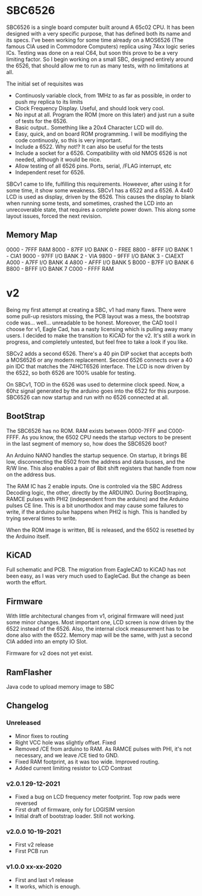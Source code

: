 # SBC6526

SBC6526 is a single board computer built around A 65c02 CPU. It has been designed with a very specific purpose, that has defined both its name and its specs. I've been working for some time already on a MOS6526 (The famous CIA used in Commodore Computers) replica using 74xx logic series ICs. Testing was done on a real C64, but soon this prove to be a very limiting factor. So I begin working on a small SBC, designed entirely around the 6526, that should allow me to run as many tests, with no limitations at all.

The initial set of requisites was

* Continuosly variable clock, from 1MHz to as far as possible, in order to push my replica to its limits
* Clock Frequency Display. Useful, and should look very cool.
* No input at all. Program the ROM (more on this later) and just run a suite of tests for the 6526.
* Basic output.. Something like a 20x4 Character LCD will do.
* Easy, quick, and on board ROM programming. I will be modifiying the code continuosly, so this is very important.
* Include a 6522. Why not!? It can also be useful for the tests
* Include a socket for a 6526. Compatibility with old NMOS 6526 is not needed, although it would be nice.
* Allow testing of all 6526 pins. Ports, serial, /FLAG interrupt, etc
* Independent reset for 6526.

SBCv1 came to life, fulfilling this requirements. Howeever, after using it for some time, it show some weakness. SBCv1 has a 6522 and a 6526. A 4x40 LCD is used as display, driven by the 6526. This causes the display to blank when running some tests, and sometimes, crashed the LCD into an unrecoverable state, that requires a complete power down. This along some layout issues, forced the next revision. 

## Memory Map

0000 - 7FFF RAM
8000 - 87FF I/O BANK 0 - FREE
8800 - 8FFF I/O BANK 1 - CIA1
9000 - 97FF I/O BANK 2 - VIA
9800 - 9FFF I/O BANK 3 - CIAEXT
A000 - A7FF I/O BANK 4
A800 - AFFF I/O BANK 5
B000 - B7FF I/O BANK 6
B800 - BFFF I/O BANK 7
C000 - FFFF RAM

# v2
Being my first attempt at creating a SBC, v1 had many flaws. There were some pull-up resistors missing, the PCB layout was a mess, the bootstrap code was... well... unreadable to be honest. Moreover, the CAD tool I choose for v1, Eagle Cad, has a nasty licensing which is pulling away many users. I decided to make the transition to KiCAD for the v2. It's still a work in progress, and completely untested, but feel free to take a look if you like.

SBCv2 adds a second 6526. There's a 40 pin DIP socket that accepts both a MOS6526 or any modern replacement. Second 6526 connects over a 40 pin IDC that matches the 74HCT6526 interface. The LCD is now driven by the 6522, so both 6526 are 100% usable for testing. 

On SBCv1, TOD in the 6526 was used to determine clock speed. Now, a 60hz signal generated by the arduino goes into the 6522 for this purpose. SBC6526 can now startup and run with no 6526 connected at all. 

## BootStrap

The SBC6526 has no ROM. RAM exists between 0000-7FFF and C000-FFFF. As you know, the 6502 CPU needs the startup vectors to be present in the last segment of memory so, how does the SBC6526 boot?

An Arduino NANO handles the startup sequence. On startup, it brings BE low, disconnecting the 6502 from the address and data busses, and the R/W line. This also enables a pair of 8bit shift registers that handle from now on the address bus.

The RAM IC has 2 enable inputs. One is controled via the SBC Address Decoding logic, the other, directly by the ARDUINO. During BootStraping, RAMCE pulses with PHI2 (independent from the arduino) and the Arduino pulses CE line. This is a bit unorthodox and may cause some failures to write, if the arduino pulse happens when PHI2 is  high. This is handled by trying several times to write.

When the ROM image is written, BE is released, and the 6502 is resetted by the Arduino itself.

## KiCAD

Full schematic and PCB. The migration from EagleCAD to KiCAD has not been easy, as I was very much used to EagleCad. But the change as been worth the effort. 

## Firmware

With little architectural changes from v1, original firmware will need just some minor changes. Most important one, LCD screen is now driven by the 6522 instead of the 6526. Also, the internal clock measurement has to be done also with the 6522. Memory map will be the same, with just a second CIA added into an empty IO Slot.

Firmware for v2 does not yet exist.

## RamFlasher

Java code to upload memory image to SBC

## Changelog

### Unreleased

* Minor fixes to routing
* Right VCC hole was slightly offset. Fixed
* Removed /CE from arduino to RAM. As RAMCE pulses with PHI, it's not necessary, and we leave /CE tied to GND.
* Fixed RAM footprint, as it was too wide. Improved routing.
* Added current limiting resistor to LCD Contrast

### v2.0.1 29-12-2021

* Fixed a bug on LCD frequency meter footprint. Top row pads were reversed
* First draft of firmware, only for LOGISIM version
* Initial draft of bootstrap loader. Still not working.

### v2.0.0 10-19-2021

* First v2 release
* First PCB run

### v1.0.0 xx-xx-2020

* First and last v1 release
* It works, which is enough.
